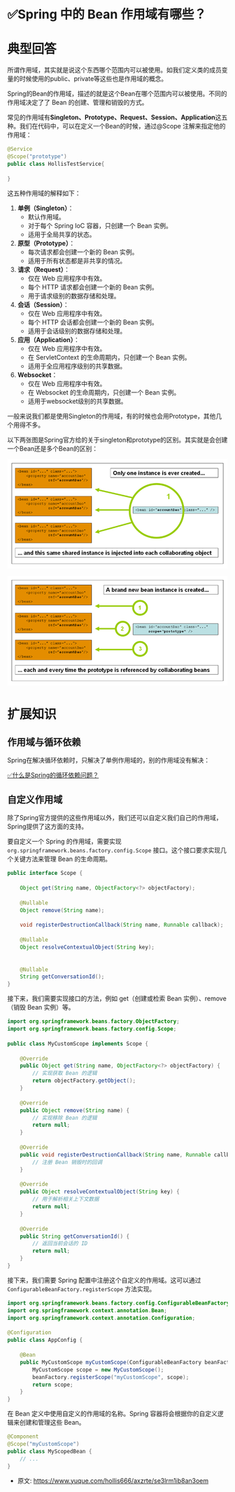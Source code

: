 # ✅Spring 中的 Bean 作用域有哪些？
<!--page header-->

<a name="NFdEP"></a>
# 典型回答

所谓作用域，其实就是说这个东西哪个范围内可以被使用。如我们定义类的成员变量的时候使用的public、private等这些也是作用域的概念。

Spring的Bean的作用域，描述的就是这个Bean在哪个范围内可以被使用。不同的作用域决定了了 Bean 的创建、管理和销毁的方式。

常见的作用域有**Singleton、Prototype、Request、Session、Application**这五种。我们在代码中，可以在定义一个Bean的时候，通过@Scope 注解来指定他的作用域：

```java
@Service
@Scope("prototype")
public class HollisTestService{
    
}
```

这五种作用域的解释如下：

1. **单例（Singleton）**：
   - 默认作用域。
   - 对于每个 Spring IoC 容器，只创建一个 Bean 实例。
   - 适用于全局共享的状态。
2. **原型（Prototype）**：
   - 每次请求都会创建一个新的 Bean 实例。
   - 适用于所有状态都是非共享的情况。
3. **请求（Request）**：
   - 仅在 Web 应用程序中有效。
   - 每个 HTTP 请求都会创建一个新的 Bean 实例。
   - 用于请求级别的数据存储和处理。
4. **会话（Session）**：
   - 仅在 Web 应用程序中有效。
   - 每个 HTTP 会话都会创建一个新的 Bean 实例。
   - 适用于会话级别的数据存储和处理。
5. **应用（Application）**：
   - 仅在 Web 应用程序中有效。
   - 在 ServletContext 的生命周期内，只创建一个 Bean 实例。
   - 适用于全应用程序级别的共享数据。
6. **Websocket**：
   - 仅在 Web 应用程序中有效。
   - 在 Websocket 的生命周期内，只创建一个 Bean 实例。
   - 适用于websocket级别的共享数据。


一般来说我们都是使用Singleton的作用域，有的时候也会用Prototype，其他几个用得不多。

以下两张图是Spring官方给的关于singleton和prototype的区别。其实就是会创建一个Bean还是多个Bean的区别：

![singleton.png](./img/hLZFK0ojaUbfn3bO/1704286011989-3259a43c-e6c8-4e44-a09b-377264d0309b-797621.png)

![prototype.png](./img/hLZFK0ojaUbfn3bO/1704286017123-71d1b3d0-1865-461c-b956-3c803f42ee6c-509810.png)

<a name="zBjiH"></a>
# 扩展知识

<a name="tPb23"></a>
## 作用域与循环依赖

Spring在解决循环依赖时，只解决了单例作用域的，别的作用域没有解决：

[✅什么是Spring的循环依赖问题？](https://www.yuque.com/hollis666/axzrte/xgbtp0?view=doc_embed&inner=m0U0D)

<a name="KlS6l"></a>
## 自定义作用域

除了Spring官方提供的这些作用域以外，我们还可以自定义我们自己的作用域，Spring提供了这方面的支持。

要自定义一个 Spring 的作用域，需要实现 `org.springframework.beans.factory.config.Scope` 接口。这个接口要求实现几个关键方法来管理 Bean 的生命周期。

```java
public interface Scope {

	Object get(String name, ObjectFactory<?> objectFactory);

	@Nullable
	Object remove(String name);

	void registerDestructionCallback(String name, Runnable callback);

	@Nullable
	Object resolveContextualObject(String key);


	@Nullable
	String getConversationId();
}
```

接下来，我们需要实现接口的方法，例如 get（创建或检索 Bean 实例）、remove（销毁 Bean 实例）等。

```java
import org.springframework.beans.factory.ObjectFactory;
import org.springframework.beans.factory.config.Scope;

public class MyCustomScope implements Scope {

    @Override
    public Object get(String name, ObjectFactory<?> objectFactory) {
        // 实现获取 Bean 的逻辑
        return objectFactory.getObject();
    }

    @Override
    public Object remove(String name) {
        // 实现移除 Bean 的逻辑
        return null;
    }

    @Override
    public void registerDestructionCallback(String name, Runnable callback) {
        // 注册 Bean 销毁时的回调
    }

    @Override
    public Object resolveContextualObject(String key) {
        // 用于解析相关上下文数据
        return null;
    }

    @Override
    public String getConversationId() {
        // 返回当前会话的 ID
        return null;
    }
}

```

接下来，我们需要 Spring 配置中注册这个自定义的作用域。这可以通过 `ConfigurableBeanFactory.registerScope` 方法实现。

```java
import org.springframework.beans.factory.config.ConfigurableBeanFactory;
import org.springframework.context.annotation.Bean;
import org.springframework.context.annotation.Configuration;

@Configuration
public class AppConfig {

    @Bean
    public MyCustomScope myCustomScope(ConfigurableBeanFactory beanFactory) {
        MyCustomScope scope = new MyCustomScope();
        beanFactory.registerScope("myCustomScope", scope);
        return scope;
    }
}

```

在 Bean 定义中使用自定义的作用域的名称。Spring 容器将会根据你的自定义逻辑来创建和管理这些 Bean。

```java
@Component
@Scope("myCustomScope")
public class MyScopedBean {
    // ...
}
```


<!--page footer-->
- 原文: <https://www.yuque.com/hollis666/axzrte/se3lrm1ib8an3oem>
